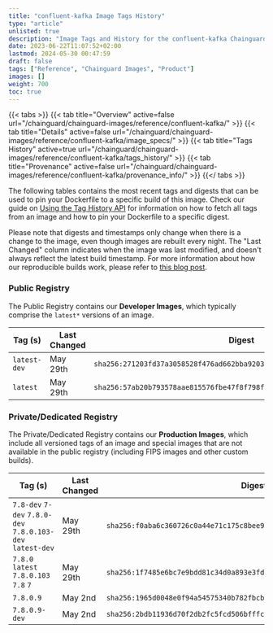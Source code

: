 ```yaml
---
title: "confluent-kafka Image Tags History"
type: "article"
unlisted: true
description: "Image Tags and History for the confluent-kafka Chainguard Image"
date: 2023-06-22T11:07:52+02:00
lastmod: 2024-05-30 00:47:59
draft: false
tags: ["Reference", "Chainguard Images", "Product"]
images: []
weight: 700
toc: true
---
```


{{< tabs >}}
{{< tab title="Overview" active=false url="/chainguard/chainguard-images/reference/confluent-kafka/" >}}
{{< tab title="Details" active=false url="/chainguard/chainguard-images/reference/confluent-kafka/image_specs/" >}}
{{< tab title="Tags History" active=true url="/chainguard/chainguard-images/reference/confluent-kafka/tags_history/" >}}
{{< tab title="Provenance" active=false url="/chainguard/chainguard-images/reference/confluent-kafka/provenance_info/" >}}
{{</ tabs >}}

The following tables contains the most recent tags and digests that can be used to pin your Dockerfile to a specific build of this image. Check our guide on [Using the Tag History API](/chainguard/chainguard-images/using-the-tag-history-api/) for information on how to fetch all tags from an image and how to pin your Dockerfile to a specific digest.

Please note that digests and timestamps only change when there is a change to the image, even though images are rebuilt every night. The "Last Changed" column indicates when the image was last modified, and doesn't always reflect the latest build timestamp. For more information about how our reproducible builds work, please refer to [this blog post](https://www.chainguard.dev/unchained/reproducing-chainguards-reproducible-image-builds).

### Public Registry
The Public Registry contains our **Developer Images**, which typically comprise the `latest*` versions of an image.

| Tag (s)       | Last Changed | Digest                                                                    |
|---------------|--------------|---------------------------------------------------------------------------|
|  `latest-dev` | May 29th     | `sha256:271203fd37a3058528f476ad662bba9203422dc36aaa61f9fd6bd337dc59edda` |
|  `latest`     | May 29th     | `sha256:57ab20b793578aae815576fbe47f8f798fba40f49a6082ed999c4f4971ce8fd1` |


### Private/Dedicated Registry
The Private/Dedicated Registry contains our **Production Images**, which include all versioned tags of an image and special images that are not available in the public registry (including FIPS images and other custom builds).

| Tag (s)                                                     | Last Changed | Digest                                                                    |
|-------------------------------------------------------------|--------------|---------------------------------------------------------------------------|
|  `7.8-dev` `7-dev` `7.8.0-dev` `7.8.0.103-dev` `latest-dev` | May 29th     | `sha256:f0aba6c360726c0a44e71c175c8bee90932fa718900ef1b7f2c74a478ccaf499` |
|  `7.8.0` `latest` `7.8.0.103` `7.8` `7`                     | May 29th     | `sha256:1f7485e6bc7e9bdd81c34d0a893e3fda0b4c48615bbca0a9eee0da2746d5f25e` |
|  `7.8.0.9`                                                  | May 2nd      | `sha256:1965d0048e0f94a54575340b782fbcbc8c7781db83ee1ce6c464e2cd19c8f48b` |
|  `7.8.0.9-dev`                                              | May 2nd      | `sha256:2bdb11936d70f2db2fc5fcd506bfffc9b2a6153e596e5d06496cbc37f99b6573` |

